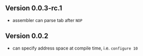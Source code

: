 Version 0.0.3-rc.1
------------------

- assembler can parse tab after `NOP`

Version 0.0.2
-------------

- can specify address space at compile time, i.e. `configure 10`
